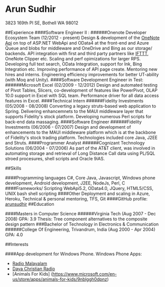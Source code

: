 Arun Sudhir
===========
3823 169th Pl SE,
Bothell WA 98012

##Experience
####Software Engineer II : 
######Onenote Developer Ecosystem Team (12/2012 - present)
Design & development of the [OneNote Api](http://dev.onenote.com) on top of ASP.NET WebApi and OData4 at 
the front-end and Azure Queue and blobs for middleware and OneDrive and Bing as our storage/ backends.
API integration with first and third party partners like [IFTTT](https://ifttt.com/onenote), OneNote Clipper etc. 
Scaling and perf opimizations for larger RPS. Developing full text search, OData Integration, support for Ink, 
Bing Integration etc. Improving performance of API page create. Mentoring new hires and interns. 
Engineering efficiency improvements for better UT-ability (with Moq and Unity).
####Software Development Engineer in Test: 
######Microsoft Excel (02/2009 - 12/2012)
Design and automated testing of Pivot Tables, Slicers, co-development of features like PowerPivot, OLAP 10.0 
support in Excel with SQL team. Performance driver for all data access features in Excel.
####Technical Intern
######Fidelity Investments (05/2008 - 08/2008)
Converting a legacy struts-based web application to Spring. Delivering enhancemnets to the MAUI middleware layer 
that supports Fidelity's stock platform. Developing numerous Perl scripts for back-end data massaging. 
####Software Engineer
######Fidelity Investments (06/2006 - 07/2007)
Design and development of enhancements to the MAUI middleware platform which is at the backbone of Fidelity's stock
trading platform. Technologies included core Java, J2EE and Struts.
####Programmer Analyst
######Cognizant Technology Solutions (06/2004 - 07/2006)
As part of the AT&T client, was involved in automating storage and retrieval of Long Distance Call data using PL/SQL
stroed procesures, shell scripts and Oracle 9iAS.

##Skills

####Programming languages
C#, Core Java, Javascript, Windows phone development, Android development, J2EE, NodeJs, Perl, C
####Frameworks/ Scripting
WebApi5.2, OData4.0, JQuery, HTML5/CSS, UNIX bash shell scripting
####Other
Deployment and scaling in Azure, Heroku, Technical & personal mentoring, TFS, Git
####GitHub profile:
[arunsudhir](https://github.com/arunsudhir/)
##Education

####Masters in Computer Science 
######Virginia Tech (Aug 2007 - Dec 2008) GPA: 3.9
Thesis: Tree component alternatives to the composite design pattern
###Bachelor of Technology in Electronics & Communication
######College Of Engineering, Trivandrum, India (Aug 2000 - Apr 2004) GPA: 4.0

##Interests

####App development for Windows Phone. 
Windows Phone Apps: 
* [Radio Malayalam](https://www.microsoft.com/en-US/store/Apps/Radio-Malayalam/9NBLGGH09LKV)
* [Daya Christian Radio](https://www.microsoft.com/en-us/store/apps/daya-christian-radio/9nblggh09lll)
* [Animals For Kids] (https://www.microsoft.com/en-us/store/apps/animals-for-kids/9nblggh0dpnz)